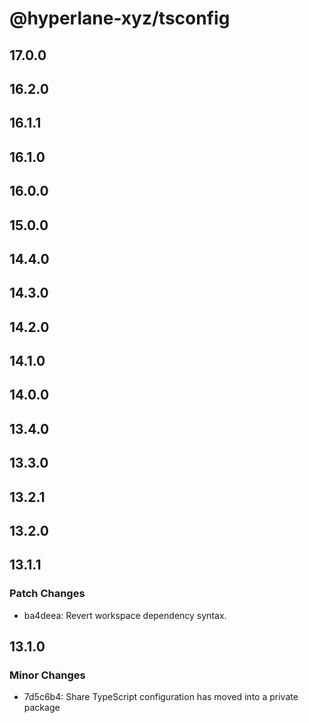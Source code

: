 # @hyperlane-xyz/tsconfig

## 17.0.0

## 16.2.0

## 16.1.1

## 16.1.0

## 16.0.0

## 15.0.0

## 14.4.0

## 14.3.0

## 14.2.0

## 14.1.0

## 14.0.0

## 13.4.0

## 13.3.0

## 13.2.1

## 13.2.0

## 13.1.1

### Patch Changes

- ba4deea: Revert workspace dependency syntax.

## 13.1.0

### Minor Changes

- 7d5c6b4: Share TypeScript configuration has moved into a private package
